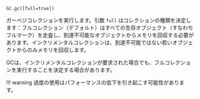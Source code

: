 ```
GC.gc([full=true])
```

ガーベジコレクションを実行します。引数 `full` はコレクションの種類を決定します：フルコレクション（デフォルト）はすべての生存オブジェクト（すなわちフルマーク）を走査し、到達不可能なオブジェクトからメモリを回収する必要があります。インクリメンタルコレクションは、到達不可能ではない若いオブジェクトからのみメモリを回収します。

GCは、インクリメンタルコレクションが要求された場合でも、フルコレクションを実行することを決定する場合があります。

!!! warning
    過度の使用はパフォーマンスの低下を引き起こす可能性があります。

